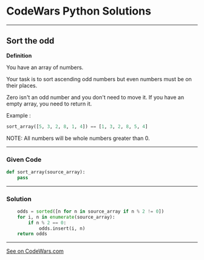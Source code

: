 # CodeWars Python Solutions

---

## Sort the odd


**Definition**

You have an array of numbers.

Your task is to sort ascending odd numbers but even numbers must be on their places.

Zero isn't an odd number and you don't need to move it. If you have an empty array, you need to return it.

Example :

```python
sort_array([5, 3, 2, 8, 1, 4]) == [1, 3, 2, 8, 5, 4]
```

NOTE: All numbers will be whole numbers greater than 0.

---

### Given Code


```python
def sort_array(source_array):
    pass
```

---

### Solution


```python
    odds = sorted([n for n in source_array if n % 2 != 0])
    for i, n in enumerate(source_array):
        if n % 2 == 0:
            odds.insert(i, n)
    return odds
```

---


[See on CodeWars.com](https://www.codewars.com/kata/578aa45ee9fd15ff4600090d)
